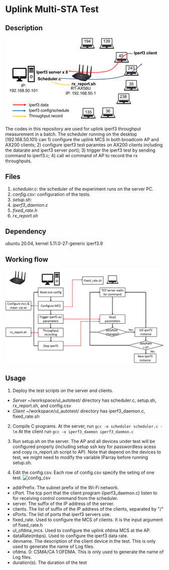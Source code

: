 # Uplink Multi-STA Test
## Description
![testbed](figures/uplink_testbed.png)

The codes in this repository are used for uplink iperf3 throughput measurement in a batch. The scheduler running on the desktop (192.168.50.101) can 1) configure the uplink MCS in both broadcom AP and AX200 clients; 2) configure iperf3 test paramtes on AX200 clients including the datarate and iperf3 server port); 3) trigger the iperf3 test by sending command to iperf3.c; 4) call wl command of AP to record the rx throughputs.
## Files
1. *scheduler.c*: the scheduler of the experiment runs on the server PC.
2. *config.csv*:  configuration of the tests. 
3. *setup.sh*:
4. *iperf3_daemon.c*
5. *fixed_rate.h*
6. *rx_report.sh*

## Dependency
ubuntu 20.04, kernel 5.11.0-27-generic
iperf3.9 

## Working flow
![testbed](figures/flowchart.png)

## Usage
1. Deploy the test scripts on the server and clients.
*  *Server*  ~/workspace/ul_autotest/ directory has scheduler.c, setup.sh, rx_report.sh, and config.csv  
*  *Client* ~/workspace/ul_autotest/ directory has iperf3_daemon.c, fixed_rate.sh

2. Compile C programs.
   At the server, run
   ```gcc -o scheduler scheduler.c -lm```
   At the client run
   ```gcc -o iperf3_daemon iperf3_daemon.c```
   
4. Run setup.sh on the server. The AP and all devices under test will be configured properly (including setup ssh key for passwordless acess and copy rx_report.sh script to AP). Note that depend on the devices to test, we might need to modify the variable IParray before running setup.sh. 
5. Edit the config.csv. Each row of config.csv specify the seting of one test.
![config_csv](figures/config_csv.png)
*  addrPrefix. The subnet prefix of the Wi-Fi network.
*  cPort. The tcp port that the client program (iperf3_daemon.c) listen to for receiving control command from the scheduler. 
*  server. The suffix of the IP address of the server. 
*  clients. The list of suffix of the IP address of the clients, separated by "/"
*  sPorts.  The list of ports that iperf3 servers use. 
*  fixed_rate. Used to configure the MCS of clients. It is the input argument of fixed_rate.h
*  ul_ofdma_mcs. Used to configure the uplink ofdma MCS at the AP.
*  dataRate(mbps). Used to configure the iperf3 data rate.
*  devname.  The description of the client device in the test. This is only used to generate the name of Log files.
*  ofdma.  0: CSMA/CA 1:OFDMA. This is only used to generate the name of Log files.
*  duration(s). The duration of the test
